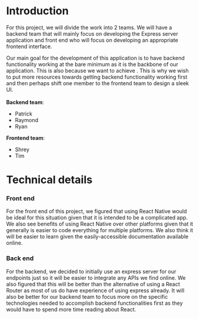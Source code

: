 # Introduction
For this project, we will divide the work into 2 teams. We will have a backend team that will mainly focus on developing the Express server application and front end who will focus on developing an appropriate frontend interface.

Our main goal for the development of this application is to have backend functionality working at the bare minimum as it is the backbone of our application. This is also because we want to achieve . This is why we wish to put more resources towards getting backend functionality working first and then perhaps shift one member to the frontend team to design a sleek UI. 
<br><br>
__Backend team__:
  - Patrick
  - Raymond
  - Ryan

__Frontend team__:
  - Shrey
  - Tim

# Technical details

### Front end ###
  For the front end of this project, we figured that using React Native would be ideal for this situation given that it is intended to be a complicated app. We also see benefits of using React Native over other platforms given that it generally is easier to code everything for multiple platforms. We also think it will be easier to learn given the easily-accessible documentation available online.  

### Back end ###
  For the backend, we decided to initially use an express server for our endpoints just so it will be easier to integrate any APIs we find online. We also figured that this will be better than the alternative of using a React Router as most of us do have experience of using express already. It will also be better for our backend team to focus more on the specific technologies needed to accomplish backend functionalities first as they would have to spend more time reading about React.
